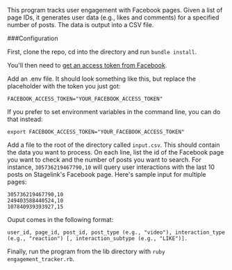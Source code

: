 This program tracks user engagement with Facebook pages. Given a list of page IDs, it generates user data (e.g., likes and comments) for a specified number of posts. The data is output into a CSV file.

###Configuration

First, clone the repo, cd into the directory and run `bundle install`.

You'll then need to [get an access token from Facebook](https://developers.facebook.com/docs/facebook-login/access-tokens/).

Add an .env file. It should look something like this, but replace the placeholder with the token you just got:

```
FACEBOOK_ACCESS_TOKEN="YOUR_FACEBOOK_ACCESS_TOKEN"
```
If you prefer to set environment variables in the command line, you can do that instead:

```
export FACEBOOK_ACCESS_TOKEN="YOUR_FACEBOOK_ACCESS_TOKEN"
```

Add a file to the root of the directory called `input.csv`. This should contain the data you want to process. On each line, list the id of the Facebook page you want to check and the number of posts you want to search. For instance, `305736219467790,10` will query user interactions with the last 10 posts on Stagelink's Facebook page. Here's sample input for multiple pages:

```
305736219467790,10
249403588440524,10
107840939393927,15
```

Ouput comes in the following format:

```
user_id, page_id, post_id, post_type (e.g., "video"), interaction_type (e.g., "reaction") [, interaction_subtype (e.g., "LIKE")].
```

Finally, run the program from the lib directory with `ruby engagement_tracker.rb`.
